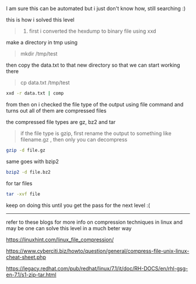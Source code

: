 I am sure this can be automated but i just don't know how, still searching :)

this is how i solved this level

> 1. first i converted the hexdump to binary file using xxd

make a directory in tmp using 

> mkdir /tmp/test

then copy the data.txt to that new directory so that we can start working there

> cp data.txt /tmp/test

> 

```bash
xxd -r data.txt | comp 
``` 

from then on i checked the file type of the output using file command and turns out all of them are compressed files

the compressed file types are gz, bz2 and tar

> if the file type is gzip, first rename the output to something like filename.gz , then only you can decompress

```bash
gzip -d file.gz
``` 

same goes with bzip2

```bash
bzip2 -d file.bz2
```

for tar files

```bash
tar -xvf file
```

keep on doing this until you get the pass for the next level :(

---

refer to these blogs for more info on compression techniques in linux and may be one can solve this level in a much beter way

https://linuxhint.com/linux_file_compression/

https://www.cyberciti.biz/howto/question/general/compress-file-unix-linux-cheat-sheet.php

https://legacy.redhat.com/pub/redhat/linux/7.1/it/doc/RH-DOCS/en/rhl-gsg-en-7.1/s1-zip-tar.html
